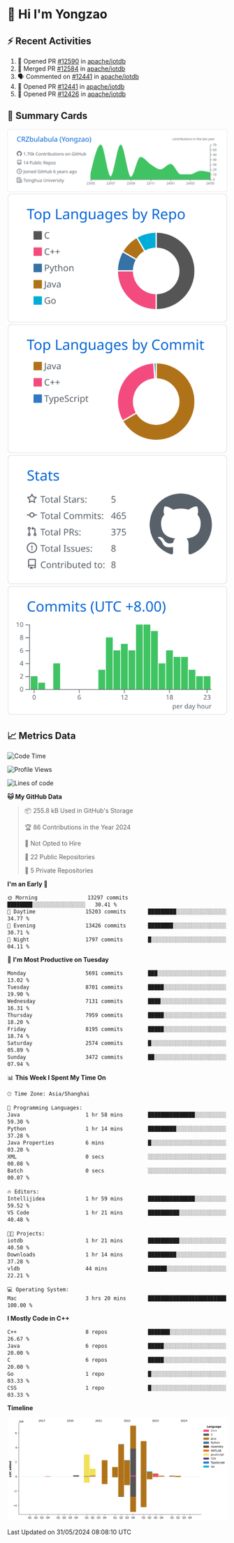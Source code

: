 # 👋 Hi I'm Yongzao

## ⚡ Recent Activities
<!--START_SECTION:activity-->
1. 💪 Opened PR [#12590](https://github.com/apache/iotdb/pull/12590) in [apache/iotdb](https://github.com/apache/iotdb)
2. 🎉 Merged PR [#12584](https://github.com/apache/iotdb/pull/12584) in [apache/iotdb](https://github.com/apache/iotdb)
3. 🗣 Commented on [#12441](https://github.com/apache/iotdb/pull/12441#issuecomment-2095050533) in [apache/iotdb](https://github.com/apache/iotdb)
4. 💪 Opened PR [#12441](https://github.com/apache/iotdb/pull/12441) in [apache/iotdb](https://github.com/apache/iotdb)
5. 💪 Opened PR [#12426](https://github.com/apache/iotdb/pull/12426) in [apache/iotdb](https://github.com/apache/iotdb)
<!--END_SECTION:activity-->

## 🎑 Summary Cards

[![](https://raw.githubusercontent.com/CRZbulabula/CRZbulabula/main/profile-summary-card-output/github/0-profile-details.svg)](https://github.com/vn7n24fzkq/github-profile-summary-cards)
[![](https://raw.githubusercontent.com/CRZbulabula/CRZbulabula/main/profile-summary-card-output/github/1-repos-per-language.svg)](https://github.com/vn7n24fzkq/github-profile-summary-cards) [![](https://raw.githubusercontent.com/CRZbulabula/CRZbulabula/main/profile-summary-card-output/github/2-most-commit-language.svg)](https://github.com/vn7n24fzkq/github-profile-summary-cards)
[![](https://raw.githubusercontent.com/CRZbulabula/CRZbulabula/main/profile-summary-card-output/github/3-stats.svg)](https://github.com/vn7n24fzkq/github-profile-summary-cards) [![](https://raw.githubusercontent.com/CRZbulabula/CRZbulabula/main/profile-summary-card-output/github/4-productive-time.svg)](https://github.com/vn7n24fzkq/github-profile-summary-cards)

## 📈 Metrics Data

<!--START_SECTION:waka-->
![Code Time](http://img.shields.io/badge/Code%20Time-650%20hrs%2055%20mins-blue)

![Profile Views](http://img.shields.io/badge/Profile%20Views-3-blue)

![Lines of code](https://img.shields.io/badge/From%20Hello%20World%20I%27ve%20Written-27.6%20million%20lines%20of%20code-blue)

**🐱 My GitHub Data** 

> 📦 255.8 kB Used in GitHub's Storage 
 > 
> 🏆 86 Contributions in the Year 2024
 > 
> 🚫 Not Opted to Hire
 > 
> 📜 22 Public Repositories 
 > 
> 🔑 5 Private Repositories 
 > 
**I'm an Early 🐤** 

```text
🌞 Morning                13297 commits       ████████░░░░░░░░░░░░░░░░░   30.41 % 
🌆 Daytime                15203 commits       █████████░░░░░░░░░░░░░░░░   34.77 % 
🌃 Evening                13426 commits       ████████░░░░░░░░░░░░░░░░░   30.71 % 
🌙 Night                  1797 commits        █░░░░░░░░░░░░░░░░░░░░░░░░   04.11 % 
```
📅 **I'm Most Productive on Tuesday** 

```text
Monday                   5691 commits        ███░░░░░░░░░░░░░░░░░░░░░░   13.02 % 
Tuesday                  8701 commits        █████░░░░░░░░░░░░░░░░░░░░   19.90 % 
Wednesday                7131 commits        ████░░░░░░░░░░░░░░░░░░░░░   16.31 % 
Thursday                 7959 commits        █████░░░░░░░░░░░░░░░░░░░░   18.20 % 
Friday                   8195 commits        █████░░░░░░░░░░░░░░░░░░░░   18.74 % 
Saturday                 2574 commits        █░░░░░░░░░░░░░░░░░░░░░░░░   05.89 % 
Sunday                   3472 commits        ██░░░░░░░░░░░░░░░░░░░░░░░   07.94 % 
```


📊 **This Week I Spent My Time On** 

```text
🕑︎ Time Zone: Asia/Shanghai

💬 Programming Languages: 
Java                     1 hr 58 mins        ███████████████░░░░░░░░░░   59.30 % 
Python                   1 hr 14 mins        █████████░░░░░░░░░░░░░░░░   37.28 % 
Java Properties          6 mins              █░░░░░░░░░░░░░░░░░░░░░░░░   03.20 % 
XML                      0 secs              ░░░░░░░░░░░░░░░░░░░░░░░░░   00.08 % 
Batch                    0 secs              ░░░░░░░░░░░░░░░░░░░░░░░░░   00.07 % 

🔥 Editors: 
Intellijidea             1 hr 59 mins        ███████████████░░░░░░░░░░   59.52 % 
VS Code                  1 hr 21 mins        ██████████░░░░░░░░░░░░░░░   40.48 % 

🐱‍💻 Projects: 
iotdb                    1 hr 21 mins        ██████████░░░░░░░░░░░░░░░   40.50 % 
Downloads                1 hr 14 mins        █████████░░░░░░░░░░░░░░░░   37.28 % 
vldb                     44 mins             ██████░░░░░░░░░░░░░░░░░░░   22.21 % 

💻 Operating System: 
Mac                      3 hrs 20 mins       █████████████████████████   100.00 % 
```

**I Mostly Code in C++** 

```text
C++                      8 repos             ███████░░░░░░░░░░░░░░░░░░   26.67 % 
Java                     6 repos             █████░░░░░░░░░░░░░░░░░░░░   20.00 % 
C                        6 repos             █████░░░░░░░░░░░░░░░░░░░░   20.00 % 
Go                       1 repo              █░░░░░░░░░░░░░░░░░░░░░░░░   03.33 % 
CSS                      1 repo              █░░░░░░░░░░░░░░░░░░░░░░░░   03.33 % 
```



**Timeline**

![Lines of Code chart](https://raw.githubusercontent.com/CRZbulabula/CRZbulabula/main/assets/bar_graph.png)


 Last Updated on 31/05/2024 08:08:10 UTC
<!--END_SECTION:waka-->

